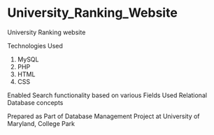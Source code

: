 # University_Ranking_Website
University Ranking website

Technologies Used
1. MySQL
2. PHP
3. HTML
4. CSS

Enabled Search functionality based on various Fields
Used Relational Database concepts

Prepared as Part of Database Management Project at University of Maryland, College Park
